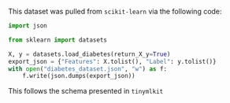 This dataset was pulled from `scikit-learn` via the following code:

```py
import json

from sklearn import datasets

X, y = datasets.load_diabetes(return_X_y=True)
export_json = {"Features": X.tolist(), "Label": y.tolist()}
with open("diabetes_dataset.json", "w") as f:
    f.write(json.dumps(export_json))
```

This follows the schema presented in `tinymlkit`